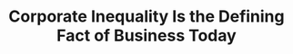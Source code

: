 ---
categories: ['business', 'economics', 'research', 'articles', 'all_articles']
provider_display: "hbr.org"
provider_name: "hbr.org"
favicon_url: "https://hbr.org/resources/images/favicon.ico"
title: "Corporate Inequality Is the Defining Fact of Business Today"
published: "2016-05-11T12:05:42"
source: https://hbr.org/2016/05/corporate-inequality-is-the-defining-fact-of-business-today
thumbnail: https://hbr.org/resources/images/article_assets/2016/05/may16-11-147949378.jpg
---